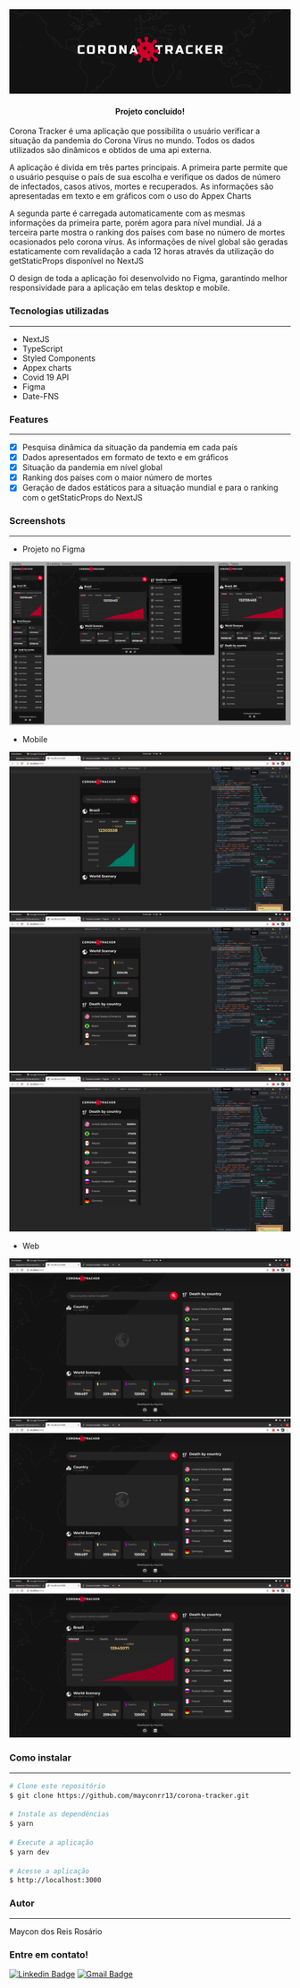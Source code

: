<img alt="Banner" title="To-Do-Next" src="./public/banner.png" />

<h4 align="center"> 
	Projeto concluído! 
</h4>
<p align="left">Corona Tracker é uma aplicação que possibilita o usuário verificar a situação da pandemia do Corona Vírus no mundo. Todos os dados utilizados são dinâmicos e obtidos de uma api externa.</p>
<p>A aplicação é divida em três partes principais. A primeira parte permite que o usuário pesquise o país de sua escolha e verifique os dados de número de infectados, casos ativos, mortes e recuperados. As informações são apresentadas em texto e em gráficos com o uso do Appex Charts</p>
<p>A segunda parte é carregada automaticamente com as mesmas informações da primeira parte, porém agora para nível mundial. Já a terceira parte mostra o ranking dos países com base no número de mortes ocasionados pelo corona vírus. As informações de nível global são geradas estaticamente com revalidação a cada 12 horas através da utilização do getStaticProps disponível no NextJS</p>
<p>O design de toda a aplicação foi desenvolvido no Figma, garantindo melhor responsividade para a aplicação em telas desktop e mobile.</p>

### Tecnologias utilizadas
---

* NextJS
* TypeScript
* Styled Components
* Appex charts
* Covid 19 API
* Figma
* Date-FNS

### Features
---

- [x] Pesquisa dinâmica da situação da pandemia em cada país
- [x] Dados apresentados em formato de texto e em gráficos
- [x] Situação da pandemia em nível global
- [x] Ranking dos países com o maior número de mortes
- [x] Geração de dados estáticos para a situação mundial e para o ranking com o getStaticProps do NextJS

### Screenshots
---
* Projeto no Figma
<img alt="mobile" title="corona-tracker-mobile" src="./public/figma.png"/>

* Mobile
<img alt="mobile-country" title="corona-tracker-mobile" src="./public/mobile-country.png"/>
<img alt="mobile-world" title="corona-tracker-mobile" src="./public/mobile-world.png"/>
<img alt="mobile-ranking" title="corona-tracker-mobile" src="./public/mobile-ranking.png"/>

* Web
<img alt="web-home" title="corona-tracker-web" src="./public/home.png" />
<img alt="web-loading" title="corona-tracker-web" src="./public/loading.png" />
<img alt="web-confirmed" title="corona-tracker-web" src="./public/confirmed.png" />

### Como instalar
---

```bash
# Clone este repositório
$ git clone https://github.com/mayconrr13/corona-tracker.git

# Instale as dependências
$ yarn 

# Execute a aplicação
$ yarn dev

# Acesse a aplicação
$ http://localhost:3000
```

### Autor
---

Maycon dos Reis Rosário

### Entre em contato!

[![Linkedin Badge](https://img.shields.io/badge/-Maycon-blue?style=flat-square&logo=Linkedin&logoColor=white&link=https://www.linkedin.com/in/mayconreisrosario/)](https://www.linkedin.com/in/mayconreisrosario/) 
[![Gmail Badge](https://img.shields.io/badge/-mayconrr13@gmail.com-c14438?style=flat-square&logo=Gmail&logoColor=white&link=mailto:mayconrr13@gmail.com)](mailto:mayconrr13@gmail.com)
